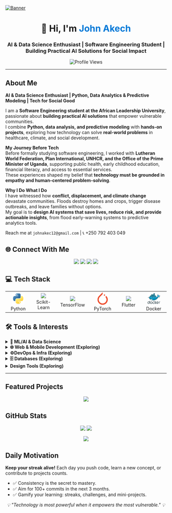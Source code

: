[![Banner](https://itsm.tools/wp-content/uploads/2023/12/ai-buzzwords.png)](https://itsm.tools)

<h1 align="center">👋 Hi, I'm <span style="color:#0078D7;">John Akech</span></h1>
<h3 align="center">AI & Data Science Enthusiast | Software Engineering Student | Building Practical AI Solutions for Social Impact</h3>

<p align="center">
  <img src="https://komarev.com/ghpvc/?username=john-akech&label=Profile%20Views&color=blue&style=for-the-badge" alt="Profile Views" />
</p>

---

## About Me  

**AI & Data Science Enthusiast | Python, Data Analytics & Predictive Modeling | Tech for Social Good**

I am a **Software Engineering student at the African Leadership University**, passionate about **building practical AI solutions** that empower vulnerable communities.  
I combine **Python, data analysis, and predictive modeling** with **hands-on projects**, exploring how technology can solve **real-world problems** in healthcare, climate, and social development.  

**My Journey Before Tech**  
Before formally studying software engineering, I worked with **Lutheran World Federation, Plan International, UNHCR, and the Office of the Prime Minister of Uganda**, supporting public health, early childhood education, financial literacy, and access to essential services.  
These experiences shaped my belief that **technology must be grounded in empathy and human-centered problem-solving**.  

**Why I Do What I Do**  
I have witnessed how **conflict, displacement, and climate change** devastate communities. Floods destroy homes and crops, trigger disease outbreaks, and leave families without options.  
My goal is to **design AI systems that save lives, reduce risk, and provide actionable insights**, from flood early-warning systems to predictive analytics tools.

Reach me at `johnakec12@gmail.com` | 📞 +250 792 403 049  


## 🌐 Connect With Me  
<p align="center">
  <a href="https://www.linkedin.com/in/john-akech" target="_blank"><img src="https://img.icons8.com/color/48/linkedin.png" width="40"/></a>
  <a href="https://fb.com/the.lord.aroma" target="_blank"><img src="https://img.icons8.com/color/48/facebook.png" width="40"/></a>
  <a href="https://instagram.com/the.lord.aroma" target="_blank"><img src="https://img.icons8.com/fluency/48/instagram-new.png" width="40"/></a>
  <a href="https://x.com/john_akech_" target="_blank"><img src="https://img.icons8.com/ios-filled/50/000000/twitterx--v2.png" width="40"/></a>
</p>


## 💻 Tech Stack  

<table align="center">
<tr>
<td align="center" width="120"><img src="https://raw.githubusercontent.com/devicons/devicon/master/icons/python/python-original.svg" width="40"/><br>Python</td>
<td align="center" width="120"><img src="https://upload.wikimedia.org/wikipedia/commons/0/05/Scikit_learn_logo_small.svg" width="40"/><br>Scikit-Learn</td>
<td align="center" width="120"><img src="https://www.vectorlogo.zone/logos/tensorflow/tensorflow-icon.svg" width="40"/><br>TensorFlow</td>
<td align="center" width="120"><img src="https://raw.githubusercontent.com/devicons/devicon/master/icons/pytorch/pytorch-original.svg" width="40"/><br>PyTorch</td>
<td align="center" width="120"><img src="https://www.vectorlogo.zone/logos/flutterio/flutterio-icon.svg" width="40"/><br>Flutter</td>
<td align="center" width="120"><img src="https://raw.githubusercontent.com/devicons/devicon/master/icons/docker/docker-original-wordmark.svg" width="40"/><br>Docker</td>
</tr>
</table>

## 🛠 Tools & Interests  

<details>
<summary><b>🔬 ML/AI & Data Science</b></summary>
<p align="center">
  <img src="https://raw.githubusercontent.com/devicons/devicon/master/icons/pandas/pandas-original.svg" width="40"/>
  <img src="https://raw.githubusercontent.com/mwaskom/seaborn/master/doc/_static/logo-mark-lightbg.svg" width="40"/>
  <img src="https://www.vectorlogo.zone/logos/pytorch/pytorch-icon.svg" width="40"/>
  <img src="https://www.vectorlogo.zone/logos/numpy/numpy-icon.svg" width="40"/>
</p>
</details>

<details>
<summary><b>🌐 Web & Mobile Development (Exploring)</b></summary>
<p align="center">
  <img src="https://raw.githubusercontent.com/devicons/devicon/master/icons/html5/html5-original.svg" width="40"/>
  <img src="https://raw.githubusercontent.com/devicons/devicon/master/icons/css3/css3-original.svg" width="40"/>
  <img src="https://raw.githubusercontent.com/devicons/devicon/master/icons/typescript/typescript-original.svg" width="40"/>
  <img src="https://raw.githubusercontent.com/devicons/devicon/master/icons/vuejs/vuejs-original.svg" width="40"/>
  <img src="https://www.vectorlogo.zone/logos/dartlang/dartlang-icon.svg" width="40"/>
</p>
</details>

<details>
<summary><b>⚙DevOps & Infra (Exploring)</b></summary>
<p align="center">
  <img src="https://www.vectorlogo.zone/logos/kubernetes/kubernetes-icon.svg" width="40"/>
  <img src="https://www.vectorlogo.zone/logos/vagrantup/vagrantup-icon.svg" width="40"/>
  <img src="https://www.vectorlogo.zone/logos/virtualbox/virtualbox-icon.svg" width="40"/>
</p>
</details>

<details>
<summary><b>🗄 Databases (Exploring)</b></summary>
<p align="center">
  <img src="https://raw.githubusercontent.com/devicons/devicon/master/icons/mongodb/mongodb-original.svg" width="40"/>
  <img src="https://raw.githubusercontent.com/devicons/devicon/master/icons/mysql/mysql-original.svg" width="40"/>
  <img src="https://raw.githubusercontent.com/devicons/devicon/master/icons/postgresql/postgresql-icon.svg" width="40"/>
  <img src="https://www.vectorlogo.zone/logos/sqlite/sqlite-icon.svg" width="40"/>
</p>
</details>

<details>
<summary><b>Design Tools (Exploring)</b></summary>
<p align="center">
  <img src="https://www.vectorlogo.zone/logos/figma/figma-icon.svg" width="40"/>
  <img src="https://www.vectorlogo.zone/logos/adobe_illustrator/adobe_illustrator-icon.svg" width="40"/>
  <img src="https://raw.githubusercontent.com/devicons/devicon/master/icons/photoshop/photoshop-line.svg" width="40"/>
</p>
</details>

---

## Featured Projects  

<p align="center">
  <a href="https://github.com/John-Akech/Sonar-Rock-vs-Mine-Classifier">
    <img src="https://github-readme-stats.vercel.app/api/pin/?username=John-Akech&repo=Sonar-Rock-vs-Mine-Classifier&theme=tokyonight" />
  </a>
</p>


## GitHub Stats  

<p align="center">
  <img src="https://github-readme-stats.vercel.app/api?username=john-akech&show_icons=true&theme=tokyonight&hide=C,cpp" height="180"/>
  <img src="https://streak-stats.demolab.com?user=john-akech&theme=tokyonight&mode=weekly" height="180"/>
</p>

<p align="center">
  <img src="https://github-readme-stats.vercel.app/api/top-langs/?username=john-akech&layout=compact&theme=tokyonight&hide=C,C++" height="150"/>
</p>


## Daily Motivation  

**Keep your streak alive!** Each day you push code, learn a new concept, or contribute to projects counts.  
- ✅ Consistency is the secret to mastery.  
- ✅ Aim for 100+ commits in the next 3 months.  
- ✅ Gamify your learning: streaks, challenges, and mini-projects.  


<p align="center"><em>💡 "Technology is most powerful when it empowers the most vulnerable." 💡</em></p>
